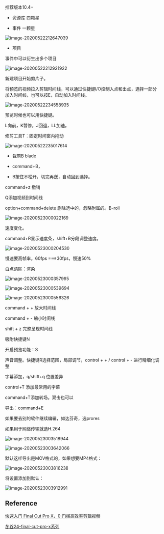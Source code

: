 推荐版本10.4+

- 资源库  四颗星

- 事件  一颗星

![image-20200522212647039](pics/image-20200522212647039.png)

- 项目

事件中可以衍生出多个项目

![image-20200522212921922](pics/image-20200522212921922.png)

新建项目开始剪片子。

 将预览的视频拉入剪辑时间线，可以通过快捷键I/O控制入点和出点，选择一部分加入时间线，也可以按E，自动加入时间线。

![image-20200522234558935](pics/image-20200522234558935.png)

预览时候也可以用快捷键。

L向前，K暂停，J回退，LL加速。

修剪工具T：固定时间窗内拖动

![image-20200522235017614](pics/image-20200522235017614.png)



- 裁剪B blade

- command+B，

- B按住不松开，切完再送，自动回到选择。

command+z 撤销 

 

Q添加视频到时间线



option+command+delete  删除选中的，忽略附属的。B-roll

![image-20200523000022169](pics/image-20200523000022169.png)



速度变化。



command+R显示速度条，shift+B分段调整速度。

![image-20200523000204530](pics/image-20200523000204530.png)

慢速要高帧率。60fps ===>30fps，慢速50%

白点清除：渲染

![image-20200523000357995](pics/image-20200523000357995.png)

![image-20200523000539694](pics/image-20200523000539694.png)

![image-20200523000556326](pics/image-20200523000556326.png)





command + + 放大时间线

command + - 缩小时间线

shift + z 完整呈现时间线

 吸附快捷键N 

 开启预览功能：S

声音调整。快捷键R选择范围，局部调节，control + + / control + - 进行精细化调整



字幕添加，q/shift+q 位置差异

control+T 添加最常用的字幕

command+T添加转场。双击也可以



导出：command+E

如果要去别的软件继续编辑，如达芬奇，选prores

如果用于网络传输就选H.264

![image-20200523003518944](pics/image-20200523003518944.png)

![image-20200523003642066](pics/image-20200523003642066.png)

默认这样导出是MOV格式的，如果想要MP4格式：

![image-20200523003816238](pics/image-20200523003816238.png)

将设置添加到默认：

![image-20200523003912991](pics/image-20200523003912991.png)



## Reference

[快速入门 Final Cut Pro X，0 门槛高效率剪辑视频](https://www.youtube.com/watch?v=3pGGTkeazH0)

[冬谷24-final-cut-pro-x系列](https://www.youtube.com/watch?v=He2KrjrXwKU&list=PLPGawU13YdgW0AEKs8bs7rjzxTrAoH_vD)





